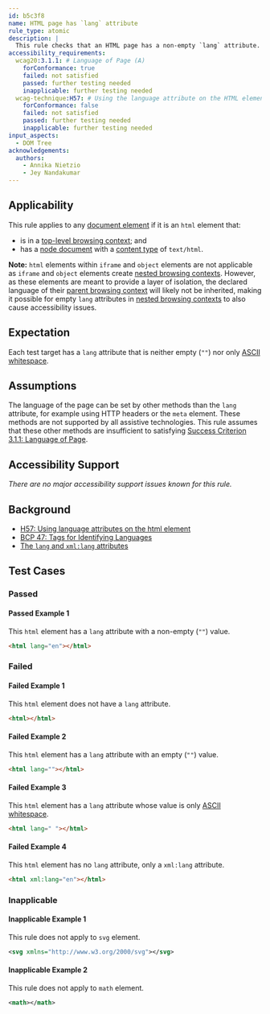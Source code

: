 ```yaml
---
id: b5c3f8
name: HTML page has `lang` attribute
rule_type: atomic
description: |
  This rule checks that an HTML page has a non-empty `lang` attribute.
accessibility_requirements:
  wcag20:3.1.1: # Language of Page (A)
    forConformance: true
    failed: not satisfied
    passed: further testing needed
    inapplicable: further testing needed
  wcag-technique:H57: # Using the language attribute on the HTML element
    forConformance: false
    failed: not satisfied
    passed: further testing needed
    inapplicable: further testing needed
input_aspects:
  - DOM Tree
acknowledgements:
  authors:
    - Annika Nietzio
    - Jey Nandakumar
---
```


## Applicability

This rule applies to any [document element](https://dom.spec.whatwg.org/#document-element) if it is an `html` element that:

- is in a [top-level browsing context](https://html.spec.whatwg.org/#top-level-browsing-context); and
- has a [node document](https://dom.spec.whatwg.org/#concept-node-document) with a [content type](https://dom.spec.whatwg.org/#concept-document-content-type) of `text/html`.

**Note:** `html` elements within `iframe` and `object` elements are not applicable as `iframe` and `object` elements create [nested browsing contexts](https://html.spec.whatwg.org/#nested-browsing-context). However, as these elements are meant to provide a layer of isolation, the declared language of their [parent browsing context](https://html.spec.whatwg.org/#parent-browsing-context) will likely not be inherited, making it possible for empty `lang` attributes in [nested browsing contexts](https://html.spec.whatwg.org/#nested-browsing-context) to also cause accessibility issues.

## Expectation

Each test target has a `lang` attribute that is neither empty (`""`) nor only [ASCII whitespace](https://infra.spec.whatwg.org/#ascii-whitespace).

## Assumptions

The language of the page can be set by other methods than the `lang` attribute, for example using HTTP headers or the `meta` element. These methods are not supported by all assistive technologies. This rule assumes that these other methods are insufficient to satisfying [Success Criterion 3.1.1: Language of Page](https://www.w3.org/TR/WCAG21/#language-of-page).

## Accessibility Support

_There are no major accessibility support issues known for this rule._

## Background

- [H57: Using language attributes on the html element](https://www.w3.org/WAI/WCAG21/Techniques/html/H57)
- [BCP 47: Tags for Identifying Languages](https://www.ietf.org/rfc/bcp/bcp47.txt)
- [The `lang` and `xml:lang` attributes](https://html.spec.whatwg.org/multipage/dom.html#the-lang-and-xml:lang-attributes)

## Test Cases

### Passed

#### Passed Example 1

This `html` element has a `lang` attribute with a non-empty (`""`) value.

```html
<html lang="en"></html>
```

### Failed

#### Failed Example 1

This `html` element does not have a `lang` attribute.

```html
<html></html>
```

#### Failed Example 2

This `html` element has a `lang` attribute with an empty (`""`) value.

```html
<html lang=""></html>
```

#### Failed Example 3

This `html` element has a `lang` attribute whose value is only [ASCII whitespace](https://infra.spec.whatwg.org/#ascii-whitespace).

```html
<html lang=" "></html>
```

#### Failed Example 4

This `html` element has no `lang` attribute, only a `xml:lang` attribute.

```html
<html xml:lang="en"></html>
```

### Inapplicable

#### Inapplicable Example 1

This rule does not apply to `svg` element.

```svg
<svg xmlns="http://www.w3.org/2000/svg"></svg>
```

#### Inapplicable Example 2

This rule does not apply to `math` element.

```xml
<math></math>
```
